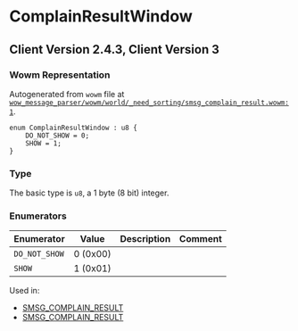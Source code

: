 # ComplainResultWindow

## Client Version 2.4.3, Client Version 3

### Wowm Representation

Autogenerated from `wowm` file at [`wow_message_parser/wowm/world/_need_sorting/smsg_complain_result.wowm:1`](https://github.com/gtker/wow_messages/tree/main/wow_message_parser/wowm/world/_need_sorting/smsg_complain_result.wowm#L1).

```rust,ignore
enum ComplainResultWindow : u8 {
    DO_NOT_SHOW = 0;
    SHOW = 1;
}
```
### Type
The basic type is `u8`, a 1 byte (8 bit) integer.
### Enumerators
| Enumerator | Value  | Description | Comment |
| --------- | -------- | ----------- | ------- |
| `DO_NOT_SHOW` | 0 (0x00) |  |  |
| `SHOW` | 1 (0x01) |  |  |

Used in:
* [SMSG_COMPLAIN_RESULT](smsg_complain_result.md)
* [SMSG_COMPLAIN_RESULT](smsg_complain_result.md)

